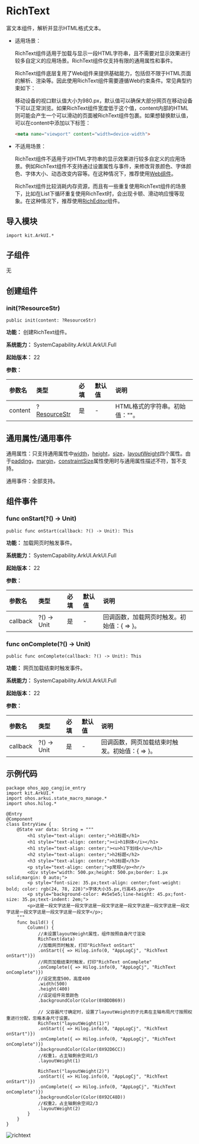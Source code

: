 # RichText

富文本组件，解析并显示HTML格式文本。

- 适用场景：

  RichText组件适用于加载与显示一段HTML字符串，且不需要对显示效果进行较多自定义的应用场景。RichText组件仅支持有限的通用属性和事件。

  RichText组件底层复用了Web组件来提供基础能力，包括但不限于HTML页面的解析、渲染等。因此使用RichText组件需要遵循Web约束条件。常见典型约束如下：

  移动设备的视口默认值大小为980.px，默认值可以确保大部分网页在移动设备下可以正常浏览。如果RichText组件宽度低于这个值，content内部的HTML则可能会产生一个可以滑动的页面被RichText组件包裹。如果想替换默认值，可以在content中添加以下标签：

    ```html
    <meta name="viewport" content="width=device-width">
    ```

- 不适用场景：

  RichText组件不适用于对HTML字符串的显示效果进行较多自定义的应用场景。例如RichText组件不支持通过设置属性与事件，来修改背景颜色、字体颜色、字体大小、动态改变内容等。在这种情况下，推荐使用[Web组件](./cj-web-web.md)。

  RichText组件比较消耗内存资源，而且有一些重复使用RichText组件的场景下，比如在List下循环重复使用RichText时，会出现卡顿、滑动响应慢等现象。在这种情况下，推荐使用[RichEditor](./cj-text-input-richeditor.md)组件。

## 导入模块

```cangjie
import kit.ArkUI.*
```

## 子组件

无

## 创建组件

### init(?ResourceStr)

```cangjie
public init(content: ?ResourceStr)
```

**功能：** 创建RichText组件。

**系统能力：** SystemCapability.ArkUI.ArkUI.Full

**起始版本：** 22

**参数：**

|参数名|类型|必填|默认值|说明|
|:---|:---|:---|:---|:---|
|content|?[ResourceStr](../BasicServicesKit/cj-apis-base.md#interface-resourcestr)|是|-|HTML格式的字符串。初始值：""。|

## 通用属性/通用事件

通用属性：只支持通用属性中[width](./cj-universal-attribute-size.md#func-widthlength)，[height](./cj-universal-attribute-size.md#func-heightlength)，[size](./cj-universal-attribute-size.md#func-sizelength-length)，[layoutWeight](./cj-universal-attribute-size.md#func-layoutweightint32)四个属性。由于[padding](./cj-universal-attribute-size.md#func-paddinglength)，[margin](./cj-universal-attribute-size.md#func-marginlength)，[constraintSize](./cj-universal-attribute-size.md#func-constraintsizelength-length-length-length)属性使用时与通用属性描述不符，暂不支持。

通用事件：全部支持。


## 组件事件

### func onStart(?() -> Unit)

```cangjie
public func onStart(callback: ?() -> Unit): This
```

**功能：** 加载网页时触发事件。

**系统能力：** SystemCapability.ArkUI.ArkUI.Full

**起始版本：** 22

**参数：**

|参数名|类型|必填|默认值|说明|
|:---|:---|:---|:---|:---|
|callback|?() -> Unit|是|-|回调函数，加载网页时触发。初始值：{ => }。|

### func onComplete(?() -> Unit)

```cangjie
public func onComplete(callback: ?() -> Unit): This
```

**功能：** 网页加载结束时触发事件。

**系统能力：** SystemCapability.ArkUI.ArkUI.Full

**起始版本：** 22

**参数：**

|参数名|类型|必填|默认值|说明|
|:---|:---|:---|:---|:---|
|callback|?() -> Unit|是|-|回调函数，网页加载结束时触发。初始值：{ => }。|

## 示例代码

<!--run-->

```cangjie
package ohos_app_cangjie_entry
import kit.ArkUI.*
import ohos.arkui.state_macro_manage.*
import ohos.hilog.*

@Entry
@Component
class EntryView {
    @State var data: String = """
        <h1 style="text-align: center;">h1标题</h1>
        <h1 style="text-align: center;"><i>h1斜体</i></h1>
        <h1 style="text-align: center;"><u>h1下划线</u></h1>
        <h2 style="text-align: center;">h2标题</h2>
        <h3 style="text-align: center;">h3标题</h3>
        <p style="text-align: center;">p常规</p><hr/>
        <div style="width: 500.px;height: 500.px;border: 1.px solid;margin: 0 auto;">
        <p style="font-size: 35.px;text-align: center;font-weight: bold; color: rgb(24, 78, 228)">字体大小35.px,行高45.px</p>
        <p style="background-color: #e5e5e5;line-height: 45.px;font-size: 35.px;text-indent: 2em;">
        <p>这是一段文字这是一段文字这是一段文字这是一段文字这是一段文字这是一段文字这是一段文字这是一段文字这是一段文字</p>;
    """
    func build() {
        Column() {
            //未设置layoutWeight属性，组件按照自身尺寸渲染
            RichText(data)
            //加载网页时触发，打印"RichText onStart"
            .onStart({ => Hilog.info(0, "AppLogCj", "RichText onStart")})
            //网页加载结束时触发，打印"RichText onComplete"
            .onComplete({ => Hilog.info(0, "AppLogCj", "RichText onComplete")})
            //设定宽度500，高度400
            .width(500)
            .height(400)
            //设定组件背景颜色
            .backgroundColor(Color(0XBDDB69))

            // 父容器尺寸确定时，设置了layoutWeight的子元素在主轴布局尺寸按照权重进行分配，忽略本身尺寸设置。
            RichText("layoutWeight(1)")
            .onStart({ => Hilog.info(0, "AppLogCj", "RichText onStart")})
            .onComplete({ => Hilog.info(0, "AppLogCj", "RichText onComplete")})
            .backgroundColor(Color(0X92D6CC))
            //权重1，占主轴剩余空间1/3
            .layoutWeight(1)

            RichText("layoutWeight(2)")
            .onStart({ => Hilog.info(0, "AppLogCj", "RichText onStart")})
            .onComplete({ => Hilog.info(0, "AppLogCj", "RichText onComplete")})
            .backgroundColor(Color(0X92C48D))
            //权重2，占主轴剩余空间2/3
            .layoutWeight(2)
        }
    }
}
```

![richtext](figures/richtext.png)
